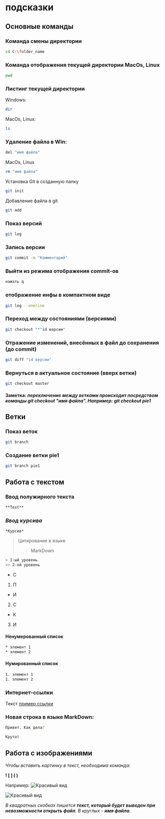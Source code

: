 # подсказки
## Основные команды

### Команда смены директории
```sh
cd C:\folder_name
```

### Команда отображения текущей директории MacOs, Linux
```sh
pwd
```

### Листинг текущей директории 
Windows:
```sh
dir
```
MacOs, Linux:
```sh
ls
```

### Удаление файла в Win:
```sh
del "имя файла"
```
MacOs, Linux
```sh
rm "имя файла"
```
Установка Git в созданную папку
```sh
git init 
```

Добавление файла в git
```sh
git add 
```

### Показ версий
```sh
git log
```

### Запись версии
```sh
git commit -m "Комментарий"
```

### Выйти из режима отображения commit-ов
```sh
нажать q
```

### отображение инфы в компактном виде
```sh
git log --oneline
```

### Переход между состояниями (версиями)
```sh
git checkout "*"id версии"
```
### Отражение изменений, внесённых в файл до сохранения (до commit)
```sh
git diff "id версии"
```

### Вернуться в актуальное состояние (вверх ветки)
```sh
git checkout master
```
#### **Заметка:** *переключение между ветками происходит посредством команды git checkout "имя файла". Например: git checkout pie1*

## Ветки
### Показ веток
```sh
git branch
```
### Создание ветки pie1
```sh
git branch pie1
```

## Работа с текстом

### **Ввод полужирного текста**
```sh
**Text**
```

### *Ввод курсива*
```
*Курсив*
```

>Цитирование в языке
>> MarkDown
```sh
> 1-ый уровень
>> 2-ой уровень
```

* С
1. П
* И
2. С
* К
3. И
#### Ненумерованный список
```sh
* элемент 1
* элемент 2
```
#### Нумированный список
```sh
1. элемент 1
1. элемент 2
```


### Интернет-ссылки

Текст [пример ссылки](www.google.com "подсказка")



### Новая строка в языке MarkDown:
```sh
Привет. Как дела?

Круто!
```

## Работа с изображениями

*Чтобы вставить картинку в текст, необходима команда:* 

**! [ ] ( )**

Например:
![Красивый вид](vid.jpg)

![Красивый вид](vidd.jpg)

*В квадратных скобках пишется __текст, который будет выведен при невозможности открыть файл__. В круглых - __имя файла__.*